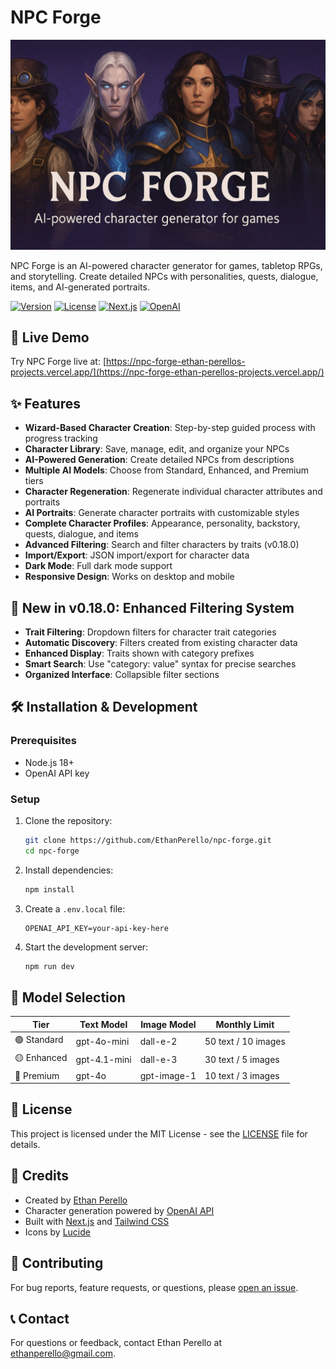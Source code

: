 # NPC Forge

![Site Header](/public/images/site-header.png)

NPC Forge is an AI-powered character generator for games, tabletop RPGs, and storytelling. Create detailed NPCs with personalities, quests, dialogue, items, and AI-generated portraits.

[![Version](https://img.shields.io/badge/version-0.19.0-blue.svg)](https://github.com/EthanPerello/npc-forge/releases)
[![License](https://img.shields.io/badge/license-MIT-green.svg)](LICENSE)
[![Next.js](https://img.shields.io/badge/built%20with-Next.js%2014-black)](https://nextjs.org/)
[![OpenAI](https://img.shields.io/badge/powered%20by-OpenAI-lightgrey)](https://openai.com/)

## 🚀 Live Demo

Try NPC Forge live at: [https://npc-forge-ethan-perellos-projects.vercel.app/](https://npc-forge-ethan-perellos-projects.vercel.app/)

## ✨ Features

- **Wizard-Based Character Creation**: Step-by-step guided process with progress tracking
- **Character Library**: Save, manage, edit, and organize your NPCs
- **AI-Powered Generation**: Create detailed NPCs from descriptions
- **Multiple AI Models**: Choose from Standard, Enhanced, and Premium tiers
- **Character Regeneration**: Regenerate individual character attributes and portraits
- **AI Portraits**: Generate character portraits with customizable styles
- **Complete Character Profiles**: Appearance, personality, backstory, quests, dialogue, and items
- **Advanced Filtering**: Search and filter characters by traits (v0.18.0)
- **Import/Export**: JSON import/export for character data
- **Dark Mode**: Full dark mode support
- **Responsive Design**: Works on desktop and mobile

## 🔄 New in v0.18.0: Enhanced Filtering System

- **Trait Filtering**: Dropdown filters for character trait categories
- **Automatic Discovery**: Filters created from existing character data
- **Enhanced Display**: Traits shown with category prefixes
- **Smart Search**: Use "category: value" syntax for precise searches
- **Organized Interface**: Collapsible filter sections

## 🛠️ Installation & Development

### Prerequisites

- Node.js 18+
- OpenAI API key

### Setup

1. Clone the repository:
   ```bash
   git clone https://github.com/EthanPerello/npc-forge.git
   cd npc-forge
   ```

2. Install dependencies:
   ```bash
   npm install
   ```

3. Create a `.env.local` file:
   ```
   OPENAI_API_KEY=your-api-key-here
   ```

4. Start the development server:
   ```bash
   npm run dev
   ```

## 🔧 Model Selection

| Tier | Text Model | Image Model | Monthly Limit |
|------|------------|-------------|---------------|
| 🟢 Standard | gpt-4o-mini | dall-e-2 | 50 text / 10 images |
| 🟡 Enhanced | gpt-4.1-mini | dall-e-3 | 30 text / 5 images |
| 🔴 Premium | gpt-4o | gpt-image-1 | 10 text / 3 images |

## 📜 License

This project is licensed under the MIT License - see the [LICENSE](LICENSE) file for details.

## 👏 Credits

- Created by [Ethan Perello](https://github.com/EthanPerello)
- Character generation powered by [OpenAI API](https://openai.com/)
- Built with [Next.js](https://nextjs.org/) and [Tailwind CSS](https://tailwindcss.com/)
- Icons by [Lucide](https://lucide.dev/)

## 🤝 Contributing

For bug reports, feature requests, or questions, please [open an issue](https://github.com/EthanPerello/npc-forge/issues).

## 📞 Contact

For questions or feedback, contact Ethan Perello at [ethanperello@gmail.com](mailto:ethanperello@gmail.com).